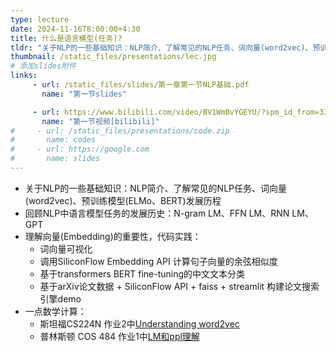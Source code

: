 ```yaml
---
type: lecture
date: 2024-11-16T8:00:00+4:30
title: 什么是语言模型(任务)?
tldr: "关于NLP的一些基础知识：NLP简介、了解常见的NLP任务、词向量(word2vec)、预训练模型(ELMo、BERT)发展历程"
thumbnail: /static_files/presentations/lec.jpg
# 添加slides附件
links: 
     - url: /static_files/slides/第一章第一节NLP基础.pdf
       name: "第一节slides"

     - url: https://www.bilibili.com/video/BV1WmBvYGEYU/?spm_id_from=333.999.0.0
       name: "第一节视频[bilibili]"
#     - url: /static_files/presentations/code.zip
#       name: codes
#     - url: https://google.com
#       name: slides
---
```


* 关于NLP的一些基础知识：NLP简介、了解常见的NLP任务、词向量(word2vec)、预训练模型(ELMo、BERT)发展历程
* 回顾NLP中语言模型任务的发展历史：N-gram LM、FFN LM、RNN LM、GPT
* 理解向量(Embedding)的重要性，代码实践：
  - 词向量可视化
  - 调用SiliconFlow Embedding API 计算句子向量的余弦相似度
  - 基于transformers BERT fine-tuning的中文文本分类
  - 基于arXiv论文数据 + SiliconFlow API + faiss + streamlit 构建论文搜索引擎demo
* 一点数学计算：
  - 斯坦福CS224N 作业2中[Understanding word2vec](https://web.stanford.edu/class/cs224n/assignments/a2.pdf)
  - 普林斯顿 COS 484 作业1中[LM和ppl理解](https://princeton-nlp.github.io/cos484/assignments/a1.pdf)


<!-- **Suggested Readings:** -->
<!-- - [Readings 1](http://example.com) -->
<!-- - [Readings 2](http://example.com) -->
